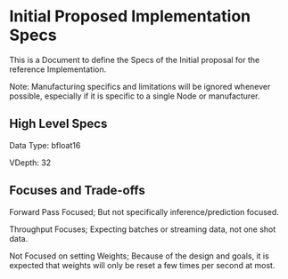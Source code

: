 
# Initial Proposed Implementation Specs

This is a Document to define the Specs of the Initial proposal for the reference Implementation. 

Note: Manufacturing specifics and limitations will be ignored whenever possible, especially if it is specific to a single Node or manufacturer.


## High Level Specs

Data Type: bfloat16

VDepth: 32



## Focuses and Trade-offs

Forward Pass Focused; But not specifically inference/prediction focused.

Throughput Focuses; Expecting batches or streaming data, not one shot data.

Not Focused on setting Weights; Because of the design and goals, it is expected that weights will only be reset a few times per second at most.









